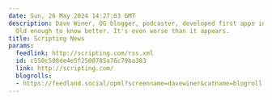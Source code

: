 ```yaml
---
date: Sun, 26 May 2024 14:27:03 GMT
description: Dave Winer, OG blogger, podcaster, developed first apps in many categories.
  Old enough to know better. It's even worse than it appears.
title: Scripting News
params:
  feedlink: http://scripting.com/rss.xml
  id: c550c508de4e5f2500785a76c79ba383
  link: http://scripting.com/
  blogrolls:
  - https://feedland.social/opml?screenname=davewiner&catname=blogroll
---
```

